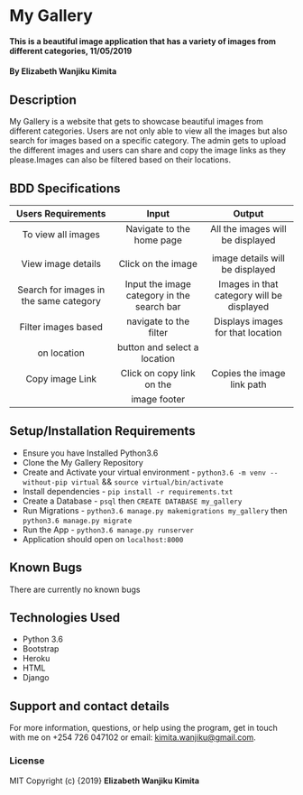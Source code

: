 # My Gallery

#### This is a beautiful image application that has a variety of images from different categories, 11/05/2019

#### By **Elizabeth Wanjiku Kimita**

## Description
My Gallery is a website that gets to showcase beautiful images from different categories. Users are not only able to view all the images but also search for images based on a specific category. The admin gets to upload the different images and users can share and copy the image links as they please.Images can also be filtered based on their locations.

## BDD Specifications

|    Users Requirements    |                Input              |               Output                     |
| :---------------------:  |   :----------------------------:  |  :------------------------------------:  |
| To view all images       |   Navigate to the home page       | All the images will be displayed         |
|                                                                                                         |
| View image details       |   Click on the image              | image details will be displayed          |
| Search for images in the same category| Input the image category in the search bar |Images in that category will be displayed |
| Filter images based      |   navigate to the filter          | Displays images for that location        |
| on location              |   button and select a location    |                                          |
| Copy image Link          |   Click on copy link on the       | Copies the image link path               |
|                          |   image footer                    |                                          |



## Setup/Installation Requirements
* Ensure you have Installed Python3.6
* Clone the My Gallery Repository
* Create and Activate your virtual environment - `python3.6 -m venv --without-pip virtual` && `source virtual/bin/activate`
* Install dependencies - `pip install -r requirements.txt`
* Create a Database - `psql` then `CREATE DATABASE my_gallery`
* Run Migrations - `python3.6 manage.py makemigrations my_gallery` then `python3.6 manage.py migrate`
* Run the App - `python3.6 manage.py runserver`
* Application should open on `localhost:8000` 

## Known Bugs
There are currently no known bugs

## Technologies Used
* Python 3.6
* Bootstrap
* Heroku
* HTML
* Django

## Support and contact details
For more information, questions, or help using the program, get in touch with me on +254 726 047102 or email: kimita.wanjiku@gmail.com.

### License
MIT
Copyright (c) {2019} **Elizabeth Wanjiku Kimita**
  